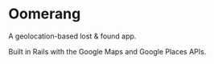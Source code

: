 Oomerang
============
A geolocation-based lost & found app.

Built in Rails with the Google Maps and Google Places APIs.
